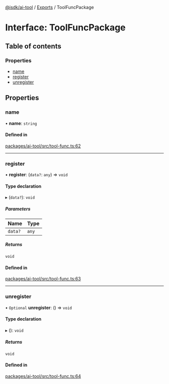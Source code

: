 [@isdk/ai-tool](../README.md) / [Exports](../modules.md) / ToolFuncPackage

# Interface: ToolFuncPackage

## Table of contents

### Properties

- [name](ToolFuncPackage.md#name)
- [register](ToolFuncPackage.md#register)
- [unregister](ToolFuncPackage.md#unregister)

## Properties

### name

• **name**: `string`

#### Defined in

[packages/ai-tool/src/tool-func.ts:62](https://github.com/isdk/ai-tool.js/blob/43e2dd311b252f4a811e695a7944005766712a72/src/tool-func.ts#L62)

___

### register

• **register**: (`data?`: `any`) => `void`

#### Type declaration

▸ (`data?`): `void`

##### Parameters

| Name | Type |
| :------ | :------ |
| `data?` | `any` |

##### Returns

`void`

#### Defined in

[packages/ai-tool/src/tool-func.ts:63](https://github.com/isdk/ai-tool.js/blob/43e2dd311b252f4a811e695a7944005766712a72/src/tool-func.ts#L63)

___

### unregister

• `Optional` **unregister**: () => `void`

#### Type declaration

▸ (): `void`

##### Returns

`void`

#### Defined in

[packages/ai-tool/src/tool-func.ts:64](https://github.com/isdk/ai-tool.js/blob/43e2dd311b252f4a811e695a7944005766712a72/src/tool-func.ts#L64)
